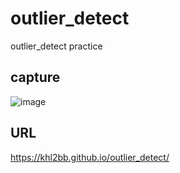 # outlier_detect
outlier_detect practice

## capture

![image](https://user-images.githubusercontent.com/43461931/138798330-c7d76e25-c48b-4f1b-bff5-a48d6dc76d29.png)

## URL

https://khl2bb.github.io/outlier_detect/
